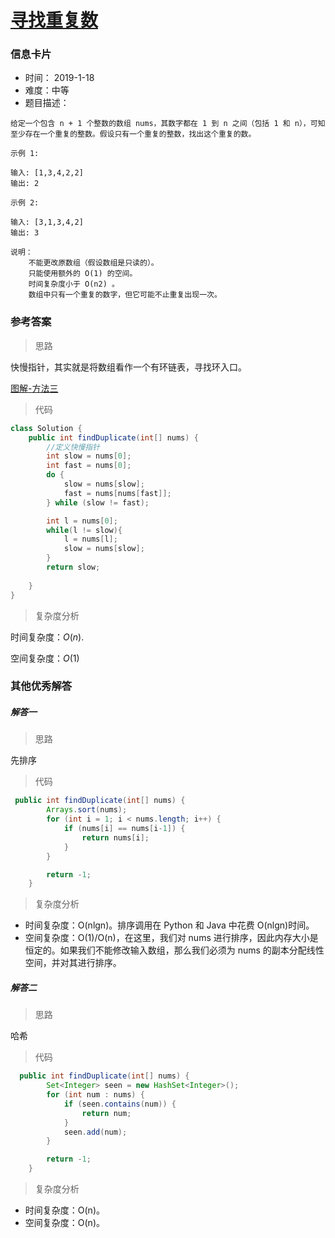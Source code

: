 # [寻找重复数](https://leetcode-cn.com/problems/find-the-duplicate-number/)

### 信息卡片

- 时间： 2019-1-18
- 难度：中等
- 题目描述：

```
给定一个包含 n + 1 个整数的数组 nums，其数字都在 1 到 n 之间（包括 1 和 n），可知至少存在一个重复的整数。假设只有一个重复的整数，找出这个重复的数。

示例 1:

输入: [1,3,4,2,2]
输出: 2

示例 2:

输入: [3,1,3,4,2]
输出: 3

说明：
    不能更改原数组（假设数组是只读的）。
    只能使用额外的 O(1) 的空间。
    时间复杂度小于 O(n2) 。
    数组中只有一个重复的数字，但它可能不止重复出现一次。
```



### 参考答案

> 思路

快慢指针，其实就是将数组看作一个有环链表，寻找环入口。

[图解-方法三](https://leetcode-cn.com/problems/find-the-duplicate-number/solution/xun-zhao-zhong-fu-shu-by-leetcode/)

> 代码

```java
class Solution {
    public int findDuplicate(int[] nums) {
        //定义快慢指针
        int slow = nums[0];
        int fast = nums[0];
        do {
            slow = nums[slow];
            fast = nums[nums[fast]];
        } while (slow != fast);

        int l = nums[0];
        while(l != slow){
            l = nums[l];
            slow = nums[slow];
        }
        return slow;
       
    }
}

```



>复杂度分析

时间复杂度：$O(n).$

空间复杂度：$O(1)$





### 其他优秀解答

##### 解答一

> 思路

先排序

> 代码

```java
 public int findDuplicate(int[] nums) {
        Arrays.sort(nums);
        for (int i = 1; i < nums.length; i++) {
            if (nums[i] == nums[i-1]) {
                return nums[i];
            }
        }

        return -1;
    }
```



> 复杂度分析

- 时间复杂度：O(nlgn)。排序调用在 Python 和 Java 中花费 O(nlgn)时间。
- 空间复杂度：O(1)/O(n)，在这里，我们对 nums 进行排序，因此内存大小是恒定的。如果我们不能修改输入数组，那么我们必须为 nums 的副本分配线性空间，并对其进行排序。



##### 解答二

> 思路

哈希

> 代码

```java
  public int findDuplicate(int[] nums) {
        Set<Integer> seen = new HashSet<Integer>();
        for (int num : nums) {
            if (seen.contains(num)) {
                return num;
            }
            seen.add(num);
        }

        return -1;
    }

```



> 复杂度分析

- 时间复杂度：O(n)。
- 空间复杂度：O(n)。

